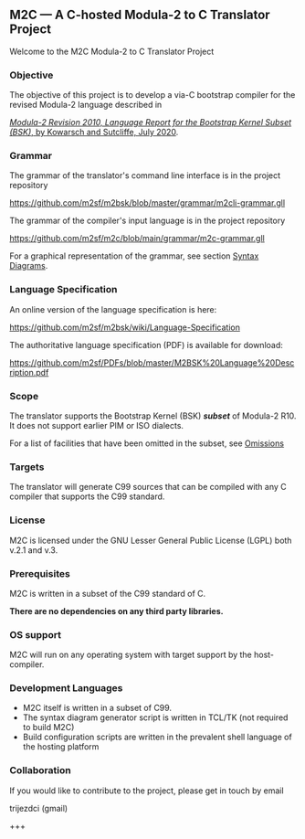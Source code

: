 ## M2C — A C-hosted Modula-2 to C Translator Project ##
Welcome to the M2C Modula-2 to C Translator Project

### Objective ###

The objective of this project is to develop a via-C bootstrap compiler for the revised Modula-2 language described in

[*Modula-2 Revision 2010, Language Report for the Bootstrap Kernel Subset (BSK)*, by Kowarsch and Sutcliffe, July 2020](https://github.com/m2sf/PDFs/blob/master/M2BSK%20Language%20Description.pdf).

### Grammar ###

The grammar of the translator's command line interface is in the project repository

https://github.com/m2sf/m2bsk/blob/master/grammar/m2cli-grammar.gll

The grammar of the compiler's input language is in the project repository

https://github.com/m2sf/m2c/blob/main/grammar/m2c-grammar.gll

For a graphical representation of the grammar, see section
[Syntax Diagrams](https://github.com/m2sf/m2bsk/wiki/Language-Specification-(D)-:-Syntax-Diagrams).

### Language Specification ###

An online version of the language specification is here:

https://github.com/m2sf/m2bsk/wiki/Language-Specification


The authoritative language specification (PDF) is available for download:

https://github.com/m2sf/PDFs/blob/master/M2BSK%20Language%20Description.pdf


### Scope ###

The translator supports the Bootstrap Kernel (BSK) _**subset**_ of Modula-2 R10. It does not support earlier PIM or ISO dialects.

For a list of facilities that have been omitted in the subset, see [Omissions](https://github.com/m2sf/m2bsk/wiki/Omissions)

### Targets ###

The translator will generate C99 sources that can be compiled with any C compiler that supports the C99 standard.

### License ###

M2C is licensed under the GNU Lesser General Public License (LGPL) both v.2.1 and v.3.

### Prerequisites ###

M2C is written in a subset of the C99 standard of C.

**There are no dependencies on any third party libraries.**

### OS support ###

M2C will run on any operating system with target support by the host-compiler.

### Development Languages ###

* M2C itself is written in a subset of C99.
* The syntax diagram generator script is written in TCL/TK (not required to build M2C)
* Build configuration scripts are written in the prevalent shell language of the hosting platform

### Collaboration ###

If you would like to contribute to the project, please get in touch by email

trijezdci (gmail)

+++

